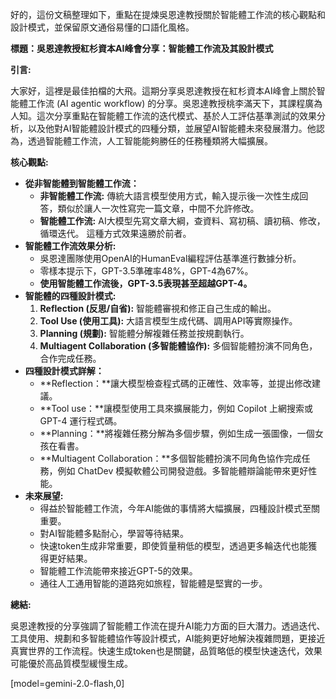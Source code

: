 好的，這份文稿整理如下，重點在提煉吳恩達教授關於智能體工作流的核心觀點和設計模式，並保留原文通俗易懂的口語化風格。

**標題：吳恩達教授紅杉資本AI峰會分享：智能體工作流及其設計模式**

**引言:**

大家好，這裡是最佳拍檔的大飛。這期分享吳恩達教授在紅杉資本AI峰會上關於智能體工作流 (AI agentic workflow) 的分享。吳恩達教授桃李滿天下，其課程廣為人知。這次分享重點在智能體工作流的迭代模式、基於人工評估基準測試的效果分析，以及他對AI智能體設計模式的四種分類，並展望AI智能體未來發展潛力。他認為，透過智能體工作流，人工智能能夠勝任的任務種類將大幅擴展。

**核心觀點:**

*   **從非智能體到智能體工作流：**
    *   **非智能體工作流:** 傳統大語言模型使用方式，輸入提示後一次性生成回答，類似於讓人一次性寫完一篇文章，中間不允許修改。
    *   **智能體工作流:** AI大模型先寫文章大綱，查資料、寫初稿、讀初稿、修改，循環迭代。 這種方式效果遠勝於前者。
*   **智能體工作流效果分析:**
    *   吳恩達團隊使用OpenAI的HumanEval編程評估基準進行數據分析。
    *   零樣本提示下，GPT-3.5準確率48%，GPT-4為67%。
    *   **使用智能體工作流後，GPT-3.5表現甚至超越GPT-4。**
*   **智能體的四種設計模式:**
    1.  **Reflection (反思/自省):** 智能體審視和修正自己生成的輸出。
    2.  **Tool Use (使用工具):** 大語言模型生成代碼、調用API等實際操作。
    3.  **Planning (規劃):** 智能體分解複雜任務並按規劃執行。
    4.  **Multiagent Collaboration (多智能體協作):** 多個智能體扮演不同角色，合作完成任務。
*   **四種設計模式詳解：**
    *   **Reflection：**讓大模型檢查程式碼的正確性、效率等，並提出修改建議。
    *   **Tool use：**讓模型使用工具來擴展能力，例如 Copilot 上網搜索或 GPT-4 運行程式碼。
    *   **Planning：**將複雜任務分解為多個步驟，例如生成一張圖像，一個女孩在看書。
    *   **Multiagent Collaboration：**多個智能體扮演不同角色協作完成任務，例如 ChatDev 模擬軟體公司開發遊戲。多智能體辯論能帶來更好性能。
*   **未來展望:**
    *   得益於智能體工作流，今年AI能做的事情將大幅擴展，四種設計模式至關重要。
    *   對AI智能體多點耐心，學習等待結果。
    *   快速token生成非常重要，即使質量稍低的模型，透過更多輪迭代也能獲得更好結果。
    *   智能體工作流能帶來接近GPT-5的效果。
    *   通往人工通用智能的道路宛如旅程，智能體是堅實的一步。

**總結:**

吳恩達教授的分享強調了智能體工作流在提升AI能力方面的巨大潛力。透過迭代、工具使用、規劃和多智能體協作等設計模式，AI能夠更好地解決複雜問題，更接近真實世界的工作流程。快速生成token也是關鍵，品質略低的模型快速迭代，效果可能優於高品質模型緩慢生成。

[model=gemini-2.0-flash,0]
